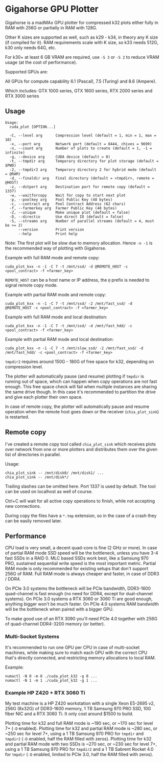 # Gigahorse GPU Plotter

Gigahorse is a madMAx GPU plotter for compressed k32 plots either fully in RAM with 256G or partially in RAM with 128G.

Other K sizes are supported as well, such as k29 - k34, in theory any K size (if compiled for it).
RAM requirements scale with K size, so k33 needs 512G, k30 only needs 64G, etc.

For k30+ at least 6 GB VRAM are required, use `-S 3` or `-S 2` to reduce VRAM usage (at the cost of performance).

Supported GPUs are:

All GPUs for compute capability 6.1 (Pascal), 7.5 (Turing) and 8.6 (Ampere).

Which includes: GTX 1000 series, GTX 1600 series, RTX 2000 series and RTX 3000 series

## Usage

```
Usage:
  cuda_plot [OPTION...]

  -C, --level arg      Compression level (default = 1, min = 1, max = 10)
  -x, --port arg       Network port (default = 8444, chives = 9699)
  -n, --count arg      Number of plots to create (default = 1, -1 = infinite)
  -g, --device arg     CUDA device (default = 0)
  -t, --tmpdir arg     Temporary directory for plot storage (default = $PWD)
  -2, --tmpdir2 arg    Temporary directory 2 for hybrid mode (default = @RAM)
  -d, --finaldir arg   Final directory (default = <tmpdir>, remote = @HOST)
  -z, --dstport arg    Destination port for remote copy (default = 1337)
  -w, --waitforcopy    Wait for copy to start next plot
  -p, --poolkey arg    Pool Public Key (48 bytes)
  -c, --contract arg   Pool Contract Address (62 chars)
  -f, --farmerkey arg  Farmer Public Key (48 bytes)
  -Z, --unique         Make unique plot (default = false)
  -D, --directio       Use direct IO (default = false)
  -S, --streams arg    Number of parallel streams (default = 4, must be >= 2)
      --version        Print version
      --help           Print help
```

Note: The first plot will be slow due to memory allocation. Hence `-n -1` is the recommended way of plotting with Gigahorse.

Example with full RAM mode and remote copy:
```
cuda_plot_kxx -n -1 -C 7 -t /mnt/ssd/ -d @REMOTE_HOST -c <pool_contract> -f <farmer_key>
```

`REMOTE_HOST` can be a host name or IP address, the `@` prefix is needed to signal remote copy mode.

Example with partial RAM mode and remote copy:
```
cuda_plot_kxx -n -1 -C 7 -t /mnt/ssd/ -2 /mnt/fast_ssd/ -d @REMOTE_HOST -c <pool_contract> -f <farmer_key>
```

Example with full RAM mode and local destination:
```
cuda_plot_kxx -n -1 -C 7 -t /mnt/ssd/ -d /mnt/fast_hdd/ -c <pool_contract> -f <farmer_key>
```

Example with partial RAM mode and local destination:
```
cuda_plot_kxx -n -1 -C 7 -t /mnt/slow_ssd/ -2 /mnt/fast_ssd/ -d /mnt/fast_hdd/ -c <pool_contract> -f <farmer_key>
```

`tmpdir2` requires around 150G - 180G of free space for k32, depending on compression level.

The plotter will automatically pause (and resume) plotting if `tmpdir` is running out of space, which can happen when copy operations are not fast enough.
This free space check will fail when multiple instances are sharing the same drive though. In this case it's recommended to partition the drive and give each plotter their own space.

In case of remote copy, the plotter will automatically pause and resume operation when the remote host goes down or the receiver (`chia_plot_sink`) is restarted.

## Remote copy

I've created a remote copy tool called `chia_plot_sink` which receives plots over network from one or more plotters and distributes them over the given list of directories in parallel.

Usage:
```
chia_plot_sink -- /mnt/disk0/ /mnt/disk1/ ...
chia_plot_sink -- /mnt/disk*/
```
Trailing slashes can be omitted here. Port 1337 is used by default. The tool can be used on localhost as well of course.

Ctrl+C will wait for all active copy operations to finish, while not accepting new connections.

During copy the files have a `*.tmp` extension, so in the case of a crash they can be easily removed later.

## Performance

CPU load is very small, a decent quad-core is fine (2 GHz or more).
In case of partial RAM mode SSD speed will be the bottleneck, unless you have 3-4 fast SSDs in a RAID 0.
MLC based SSDs work best, like a Samsung 970 PRO, sustained sequential write speed is the most important metric.
Partial RAM mode is only recommended for existing setups that don't support 256G of RAM. Full RAM mode is always cheaper and faster, in case of DDR3 / DDR4.

On PCIe 3.0 systems the bottleneck will be PCIe bandwidth, DDR3-1600 quad-channel is fast enough (no need for DDR4, except for dual-channel systems).
On PCIe 3.0 systems a RTX 3060 or 3060 Ti are good enough, anything bigger won't be much faster.
On PCIe 4.0 systems RAM bandwidth will be the bottleneck when paired with a bigger GPU.

To make good use of an RTX 3090 you'll need PCIe 4.0 together with 256G of quad-channel DDR4-3200 memory (or better).

### Multi-Socket Systems
It's recommended to run one GPU per CPU in case of multi-socket machines, while making sure to match each GPU with the correct CPU that's directly connected, and restricting memory allocations to local RAM.

Example:
```
numactl -N 0 -m 0 ./cuda_plot_k32 -g 0 ...
numactl -N 1 -m 1 ./cuda_plot_k32 -g 1 ...
```

### Example HP Z420 + RTX 3060 Ti

My test machine is a HP Z420 workstation with a single Xeon E5-2695 v2, 256G (8x32G) of DDR3-1600 memory, 1 TB Samsung 970 PRO SSD, 10G fiber NIC and a RTX 3060 Ti.
It only cost around $1500 to build.

Plotting time for k32 and full RAM mode is ~190 sec, or ~170 sec for level 7+ (`-D` enabled).
Plotting time for k32 and partial RAM mode is ~280 sec, or ~250 sec for level 7+, using a 1 TB Samsung 970 PRO for `tmpdir` and `tmpdir2` (`-D` enabled, half the RAM filled with zeros).
Plotting time for k32 and partial RAM mode with two SSDs is ~270 sec, or ~230 sec for level 7+,
using a 1 TB Samsung 970 PRO for `tmpdir2` and a 1 TB Sabrent Rocket 4.0 for `tmpdir` (`-D` enabled, limited to PCIe 3.0, half the RAM filled with zeros).



